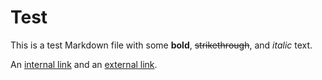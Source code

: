 # Test

This is a test Markdown file with some **bold**, ~~strikethrough~~, and *italic* text.

An [internal link](./something.md) and an [external link](https://github.com/rtthw/data).
